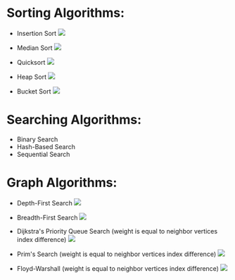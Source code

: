 # Sorting Algorithms:

- Insertion Sort
![](./PreviewGIFs/insertion.gif)

- Median Sort
![](./PreviewGIFs/median.gif)

- Quicksort
![](./PreviewGIFs/quicksort.gif)

- Heap Sort
![](./PreviewGIFs/heap.gif)

- Bucket Sort
![](./PreviewGIFs/bucket.gif)

# Searching Algorithms:

- Binary Search
- Hash-Based Search
- Sequential Search

# Graph Algorithms:

- Depth-First Search
![](./PreviewGIFs/DepthFirst.gif)

- Breadth-First Search
![](./PreviewGIFs/BredthFirst.gif)

- Dijkstra's Priority Queue Search (weight is equal to neighbor vertices index difference)
![](./PreviewGIFs/Dijkstras.gif)

- Prim's Search (weight is equal to neighbor vertices index difference)
![](./PreviewGIFs/Prims.gif)

- Floyd-Warshall (weight is equal to neighbor vertices index difference)
![](./PreviewGIFs/FloydWarshall.gif)
